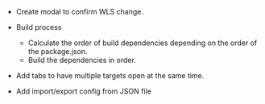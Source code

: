 - Create modal to confirm WLS change.

- Build process

  - Calculate the order of build dependencies depending on the order of the package.json.
  - Build the dependencies in order.

- Add tabs to have multiple targets open at the same time.
- Add import/export config from JSON file
